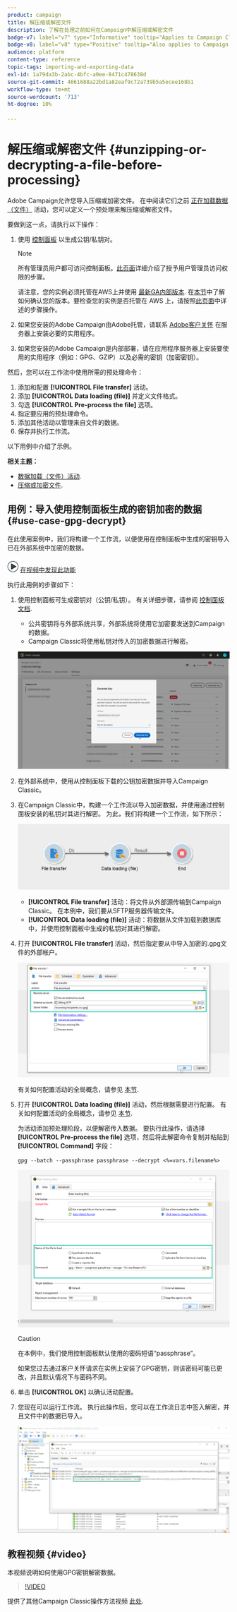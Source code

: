 ```yaml
---
product: campaign
title: 解压缩或解密文件
description: 了解在处理之前如何在Campaign中解压缩或解密文件
badge-v7: label="v7" type="Informative" tooltip="Applies to Campaign Classic v7"
badge-v8: label="v8" type="Positive" tooltip="Also applies to Campaign v8"
audience: platform
content-type: reference
topic-tags: importing-and-exporting-data
exl-id: 1a79da3b-2abc-4bfc-a0ee-8471c478638d
source-git-commit: 4661688a22bd1a82eaf9c72a739b5a5ecee168b1
workflow-type: tm+mt
source-wordcount: '713'
ht-degree: 10%

---
```


# 解压缩或解密文件 {#unzipping-or-decrypting-a-file-before-processing}



Adobe Campaign允许您导入压缩或加密文件。 在中阅读它们之前 [正在加载数据（文件）](../../workflow/using/data-loading--file-.md) 活动，您可以定义一个预处理来解压缩或解密文件。

要做到这一点，请执行以下操作：

1. 使用 [控制面板](https://experienceleague.adobe.com/docs/control-panel/using/instances-settings/gpg-keys-management.html#decrypting-data) 以生成公钥/私钥对。

   >[!NOTE]
   >
   >所有管理员用户都可访问控制面板。[此页面](https://experienceleague.adobe.com/docs/control-panel/using/discover-control-panel/managing-permissions.html?lang=zh-Hans#discover-control-panel)详细介绍了授予用户管理员访问权限的步骤。
   >
   >请注意，您的实例必须托管在AWS上并使用 [最新GA内部版本](../../rn/using/rn-overview.md). 在[本节](../../platform/using/launching-adobe-campaign.md#getting-your-campaign-version)中了解如何确认您的版本。要检查您的实例是否托管在 AWS 上，请按照[此页面](https://experienceleague.adobe.com/docs/control-panel/using/faq.html)中详述的步骤操作。

1. 如果您安装的Adobe Campaign由Adobe托管，请联系 [Adobe客户关怀](https://helpx.adobe.com/cn/enterprise/admin-guide.html/enterprise/using/support-for-experience-cloud.ug.html) 在服务器上安装必要的实用程序。
1. 如果您安装的Adobe Campaign是内部部署，请在应用程序服务器上安装要使用的实用程序（例如：GPG、GZIP）以及必需的密钥（加密密钥）。

然后，您可以在工作流中使用所需的预处理命令：

1. 添加和配置 **[!UICONTROL File transfer]** 活动。
1. 添加 **[!UICONTROL Data loading (file)]** 并定义文件格式。
1. 勾选 **[!UICONTROL Pre-process the file]** 选项。
1. 指定要应用的预处理命令。
1. 添加其他活动以管理来自文件的数据。
1. 保存并执行工作流。

以下用例中介绍了示例。

**相关主题：**

* [数据加载（文件）活动](../../workflow/using/data-loading--file-.md).
* [压缩或加密文件](../../workflow/using/how-to-use-workflow-data.md#zipping-or-encrypting-a-file).

## 用例：导入使用控制面板生成的密钥加密的数据 {#use-case-gpg-decrypt}

在此使用案例中，我们将构建一个工作流，以便使用在控制面板中生成的密钥导入已在外部系统中加密的数据。

![](assets/do-not-localize/how-to-video.png) [在视频中发现此功能](#video)

执行此用例的步骤如下：

1. 使用控制面板可生成密钥对（公钥/私钥）。 有关详细步骤，请参阅 [控制面板文档](https://experienceleague.adobe.com/docs/control-panel/using/instances-settings/gpg-keys-management.html#decrypting-data).

   * 公共密钥将与外部系统共享，外部系统将使用它加密要发送到Campaign的数据。
   * Campaign Classic将使用私钥对传入的加密数据进行解密。

   ![](assets/gpg_generate.png)

1. 在外部系统中，使用从控制面板下载的公钥加密数据并导入Campaign Classic。

1. 在Campaign Classic中，构建一个工作流以导入加密数据，并使用通过控制面板安装的私钥对其进行解密。 为此，我们将构建一个工作流，如下所示：

   ![](assets/gpg_import_workflow.png)

   * **[!UICONTROL File transfer]** 活动：将文件从外部源传输到Campaign Classic。 在本例中，我们要从SFTP服务器传输文件。
   * **[!UICONTROL Data loading (file)]** 活动：将数据从文件加载到数据库中，并使用控制面板中生成的私钥对其进行解密。

1. 打开 **[!UICONTROL File transfer]** 活动，然后指定要从中导入加密的.gpg文件的外部帐户。

   ![](assets/gpg_key_transfer.png)

   有关如何配置活动的全局概念，请参见 [本节](../../workflow/using/file-transfer.md).

1. 打开 **[!UICONTROL Data loading (file)]** 活动，然后根据需要进行配置。 有关如何配置活动的全局概念，请参见 [本节](../../workflow/using/data-loading--file-.md).

   为活动添加预处理阶段，以便解密传入数据。 要执行此操作，请选择 **[!UICONTROL Pre-process the file]** 选项，然后将此解密命令复制并粘贴到 **[!UICONTROL Command]** 字段：

   `gpg --batch --passphrase passphrase --decrypt <%=vars.filename%>`

   ![](assets/gpg_load.png)

   >[!CAUTION]
   >
   >在本例中，我们使用控制面板默认使用的密码短语“passphrase”。
   >
   >如果您过去通过客户关怀请求在实例上安装了GPG密钥，则该密码可能已更改，并且默认情况下与密码不同。

1. 单击 **[!UICONTROL OK]** 以确认活动配置。

1. 您现在可以运行工作流。 执行此操作后，您可以在工作流日志中签入解密，并且文件中的数据已导入。

   ![](assets/gpg_run.png)

## 教程视频 {#video}

本视频说明如何使用GPG密钥解密数据。

>[!VIDEO](https://video.tv.adobe.com/v/36482?quality=12)

提供了其他Campaign Classic操作方法视频 [此处](https://experienceleague.adobe.com/docs/campaign-classic-learn/tutorials/overview.html?lang=zh-Hans).
